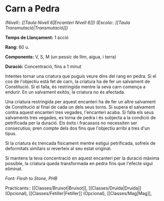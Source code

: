 # Carn a Pedra

*(Nivell:: [[Taula Nivell 6|Encanteri Nivell 6]]) (Escola:: [[Taula Transmutació|Transmutació]])*

**Temps de Llançament:** 1 acció

**Rang:** 60 u.

**Components:** V, S, M (un pessic de llim, aigua, i terra)

**Duració:** Concentració, fins a 1 minut

Intentes tornar una criatura que puguis veure dins del rang en pedra. Si el cos de l'objectiu està fet de carn, la criatura ha de fer un salvament de Constitució. Si el falla, és restringida mentre la seva carn comença a endurir. En un salvament exitós, la criatura no és afectada.

Una criatura restringida per aquest encanteri ha de fer un altre salvament de Constitució al final de cada un dels seus torns. Si supera el salvament contra aquest encanteri tres vegades, l'encanteri acaba. Si falla els seus salvaments tres vegades, es torna de pedra i és subjecta a la condició de petrificada per la duració. Els èxits i fracassos no necessiten ser consecutius; pren compte dels dos fins que l'objectiu arribi a tres d'un tipus.

Si la criatura és trencada físicament mentre estigui petrificada, sofreix de deformitats similars si reverteix al seu estat original.

Si mantens la teva concentració en aquest encanteri per la duració màxima possible, la criatura queda transformada en pedra fins que l'efecte sigui eliminat.


*Font: Flesh to Stone, PHB*



Practicants:: [[Classes/Bruixot|Bruixot]], [[Classes/Druida|Druida]] (Opcional), [[Classes/Fetiller|Fetiller]] (Opcional), [[Classes/Mag|Mag]],